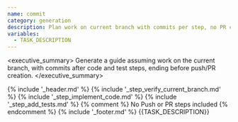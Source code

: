 ```yaml
---
name: commit
category: generation
description: Plan work on current branch with commits per step, no PR creation.
variables:
  - TASK_DESCRIPTION
---
```

<executive_summary>
Generate a guide assuming work on the current branch, with commits after code and test steps, ending before push/PR creation.
</executive_summary>

<instructions>
{% include '_header.md' %}
{% include '_step_verify_current_branch.md' %}
{% include '_step_implement_code.md' %}
{% include '_step_add_tests.md' %}
{% comment %} No Push or PR steps included {% endcomment %}
{% include '_footer.md' %}
</instructions>

<task>
{{TASK_DESCRIPTION}}
</task> 